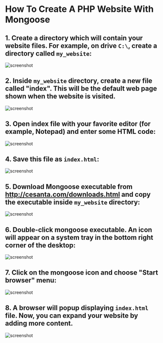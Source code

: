How To Create A PHP Website With Mongoose
===========================================

## 1. Create a directory which will contain your website files. For example, on drive `C:\`, create a directory called `my_website`:

![screenshot](http://cesanta.com/images/tut_basic/tut1.png)

## 2. Inside `my_website` directory, create a new file called "index". This will be the default web page shown when the website is visited.

![screenshot](http://cesanta.com/images/tut_basic/tut2.png)

## 3. Open index file with your favorite editor (for example, Notepad) and enter some HTML code:

![screenshot](http://cesanta.com/images/tut_basic/tut3.png)

## 4. Save this file as `index.html`:

![screenshot](http://cesanta.com/images/tut_basic/tut4.png)


## 5. Download Mongoose executable from http://cesanta.com/downloads.html and copy the executable inside `my_website` directory:

![screenshot](http://cesanta.com/images/tut_basic/tut5.png)

## 6. Double-click mongoose executable. An icon will appear on a system tray in the bottom right corner of the desktop:

![screenshot](http://cesanta.com/images/tut_basic/tut6.png)

## 7. Click on the mongoose icon and choose "Start browser" menu:
![screenshot](http://cesanta.com/images/tut_basic/tut7.png)

## 8. A browser will popup displaying `index.html` file. Now, you can expand your website by adding more content.

![screenshot](http://cesanta.com/images/tut_basic/tut8.png)
